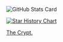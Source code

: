 ![GitHub Stats Card](https://github-readme-stats-sigma-five.vercel.app/api?username=aliakseis&show_icons=true)

[![Star History Chart](https://api.star-history.com/svg?repos=aliakseis/LIII,aliakseis/FFmpegPlayer&type=Date)](https://star-history.com/#aliakseis/LIII&aliakseis/FFmpegPlayer&Date)

[The Crypt.](TheCrypt/README.md)

<!--
**aliakseis/aliakseis** is a ✨ _special_ ✨ repository because its `README.md` (this file) appears on your GitHub profile.

Here are some ideas to get you started:

- 🔭 I’m currently working on ...
- 🌱 I’m currently learning ...
- 👯 I’m looking to collaborate on ...
- 🤔 I’m looking for help with ...
- 💬 Ask me about ...
- 📫 How to reach me: ...
- 😄 Pronouns: ...
- ⚡ Fun fact: ...
-->
